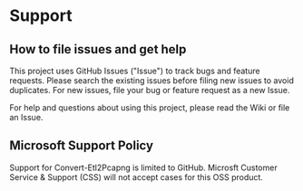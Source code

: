 # Support

## How to file issues and get help  

This project uses GitHub Issues ("Issue") to track bugs and feature requests. Please search the existing 
issues before filing new issues to avoid duplicates.  For new issues, file your bug or 
feature request as a new Issue.

For help and questions about using this project, please read the Wiki or file an Issue.

## Microsoft Support Policy  

Support for Convert-Etl2Pcapng is limited to GitHub. Microsft Customer Service & Support (CSS) will not accept cases for this OSS product.